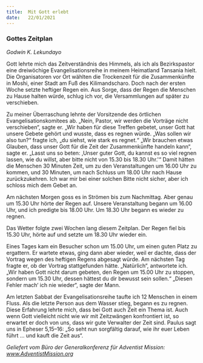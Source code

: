 ```yaml
---
title:  Mit Gott erlebt
date:   22/01/2021
---
```


### Gottes Zeitplan

_Godwin K. Lekundayo_

Gott lehrte mich das Zeitverständnis des Himmels, als ich als Bezirkspastor eine dreiwöchige Evangelisationsreihe in meinem Heimatland Tansania hielt. Die Organisatoren vor Ort wählten die Trockenzeit für die Zusammenkünfte in Moshi, einer Stadt am Fuß des Kilimandscharo. Doch nach der ersten Woche setzte heftiger Regen ein. Aus Sorge, dass der Regen die Menschen zu Hause halten würde, schlug ich vor, die Versammlungen auf später zu verschieben.

Zu meiner Überraschung lehnte der Vorsitzende des örtlichen Evangelisationskomitees ab. „Nein, Pastor, wir werden die Vorträge nicht verschieben“, sagte er. „Wir haben für diese Treffen gebetet, unser Gott hat unsere Gebete gehört und wusste, dass es regnen würde. „Was sollen wir also tun?“ fragte ich, „du siehst, wie stark es regnet.“ „Wir brauchen etwas Glauben, dass unser Gott für die Zeit der Zusammenkünfte handeln kann“, sagte er. „Lasst uns so beten: ‚Unser guter Gott, du kannst es so viel regnen lassen, wie du willst, aber bitte nicht von 15.30 bis 18.30 Uhr.'“ Damit hätten die Menschen 30 Minuten Zeit, um zu den Veranstaltungen um 16.00 Uhr zu kommen, und 30 Minuten, um nach Schluss um 18.00 Uhr nach Hause zurückzukehren. Ich war mir bei einer solchen Bitte nicht sicher, aber ich schloss mich dem Gebet an.

Am nächsten Morgen goss es in Strömen bis zum Nachmittag. Aber genau um 15.30 Uhr hörte der Regen auf. Unsere Veranstaltung begann um 16.00 Uhr, und ich predigte bis 18.00 Uhr. Um 18.30 Uhr begann es wieder zu regnen.

Das Wetter folgte zwei Wochen lang diesem Zeitplan. Der Regen fiel bis 15.30 Uhr, hörte auf und setzte um 18.30 Uhr wieder ein.

Eines Tages kam ein Besucher schon um 15.00 Uhr, um einen guten Platz zu ergattern. Er wartete etwas, ging dann aber wieder, weil er dachte, dass der Vortrag wegen des heftigen Regens abgesagt würde. Am nächsten Tag fragte er, ob der Vortrag stattgefunden hätte. „Natürlich“, antwortete ich. „Wir haben Gott nicht darum gebeten, den Regen um 15.00 Uhr zu stoppen, sondern um 15.30 Uhr, dessen hättest du dir bewusst sein sollen.“ „Diesen Fehler mach‘ ich nie wieder“, sagte der Mann.

Am letzten Sabbat der Evangelisationsreihe taufte ich 12 Menschen in einem Fluss. Als die letzte Person aus dem Wasser stieg, begann es zu regnen. Diese Erfahrung lehrte mich, dass bei Gott auch Zeit ein Thema ist. Auch wenn Gott vielleicht nicht wie wir mit Zeitzwängen konfrontiert ist, so erwartet er doch von uns, dass wir gute Verwalter der Zeit sind. Paulus sagt uns in Epheser 5,15–16: „So seht nun sorgfältig darauf, wie ihr euer Leben führt … und kauft die Zeit aus“.

_Geliefert vom Büro der Generalkonferenz für Adventist Mission: www.AdventistMission.org_